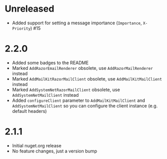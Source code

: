 # Unreleased

- Added support for setting a message importance (`Importance`, `X-Priority`) #15

# 2.2.0

- Added some badges to the README
- Marked `AddRazorEmailRenderer` obsolete, use `AddRazorMailRenderer` instead
- Marked `AddMailKitRazorMailClient` obsolete, use `AddMailKitMailClient` instead
- Marked `AddSystemNetRazorMailClient` obsolete, use `AddSystemNetMailClient` instead
- Added `configureClient` parameter to `AddMailKitMailClient` and `AddSystemNetMailClient` so you can configure the
  client instance (e.g. default headers)

# 2.1.1

- Initial nuget.org release
- No feature changes, just a version bump
